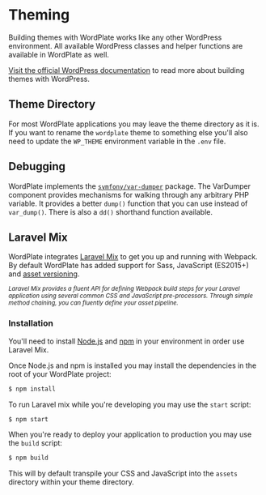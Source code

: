 # Theming

Building themes with WordPlate works like any other WordPress environment. All available WordPress classes and helper functions are available in WordPlate as well.

[Visit the official WordPress documentation](https://developer.wordpress.org/themes) to read more about building themes with WordPress.

## Theme Directory

For most WordPlate applications you may leave the theme directory as it is. If you want to rename the `wordplate` theme to something else you'll also need to update the `WP_THEME` environment variable in the `.env` file.

## Debugging

WordPlate implements the [`symfony/var-dumper`](https://github.com/symfony/var-dumper) package. The VarDumper component provides mechanisms for walking through any arbitrary PHP variable. It provides a better `dump()` function that you can use instead of `var_dump()`. There is also a `dd()` shorthand function available.

## Laravel Mix

WordPlate integrates [Laravel Mix](https://laravel.com/docs/7.x/mix) to get you up and running with Webpack. By default WordPlate has added support for Sass, JavaScript (ES2015+) and [asset versioning](https://laravel.com/docs/7.x/mix#versioning-and-cache-busting).

<Note label>

<small>_Laravel Mix provides a fluent API for defining Webpack build steps for your Laravel application using several common CSS and JavaScript pre-processors. Through simple method chaining, you can fluently define your asset pipeline._</small>

</Note>

### Installation

You'll need to install [Node.js](https://nodejs.org/en) and [npm](https://www.npmjs.com) in your environment in order use Laravel Mix.

Once Node.js and npm is installed you may install the dependencies in the root of your WordPlate project:

```sh
$ npm install
```

To run Laravel mix while you're developing you may use the `start` script:

```sh
$ npm start
```

When you're ready to deploy your application to production you may use the `build` script:

```sh
$ npm build
```

This will by default transpile your CSS and JavaScript into the `assets` directory within your theme directory.
